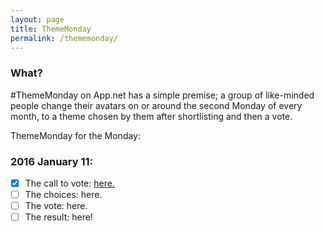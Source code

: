 ```yaml
---
layout: page
title: ThemeMonday
permalink: /thememonday/
---
```


### What?

\#ThemeMonday on App.net has a simple premise; a group of like-minded people change their avatars on or around the second Monday of every month, to a theme chosen by them after shortlisting and then a vote.

ThemeMonday for the Monday:

### 2016 January 11:

* [x] The call to vote: [here.](/_posts/2016-01-04-thememonday-call.md)
* [ ] The choices: here.
* [ ] The vote: here.
* [ ] The result: here!